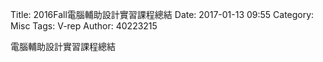 Title: 2016Fall電腦輔助設計實習課程總結
Date: 2017-01-13 09:55
Category: Misc
Tags: V-rep
Author: 40223215

電腦輔助設計實習課程總結

<!-- PELICAN_END_SUMMARY -->